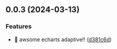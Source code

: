 

## 0.0.3 (2024-03-13)


### Features

* 🎸 awsome echarts adaptive!! ([d381c6d](https://github.com/huyikai/echarts-adaptive-plugin/commit/d381c6dcb3a56fa239d96e93c6c52c098b4d061e))
